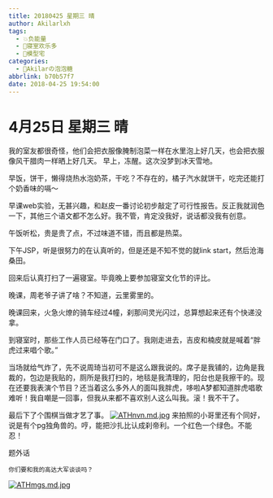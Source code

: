 ```yaml
---
title: 20180425 星期三 晴
author: Akilarlxh
tags:
  - 💥负能量
  - 🤣寝室欢乐多
  - 🧰模型宅
categories:
  - 🍬Akilarの泡泡糖
abbrlink: b70b57f7
date: 2018-04-25 19:54:00
---
```

# 4月25日 星期三 晴

我的室友都很奇怪，他们会把衣服像腌制泡菜一样在水里泡上好几天，也会把衣服像风干腊肉一样晒上好几天。
早上，冻醒。这次没梦到冰天雪地。

早饭，饼干，懒得烧热水泡奶茶，干吃？不存在的，橘子汽水就饼干，吃完还能打个奶香味的嗝～

早课web实验，无甚兴趣，和赵皮一番讨论初步敲定了可行性报告。反正我就润色一下，其他三个语文都不怎么好。我不管，肯定没我好，说话都没我有创意。

午饭听松，贵是贵了点，不过味道不错，而且都是热菜。

下午JSP，听是很努力的在认真听的，但是还是不知不觉的就link start，然后沧海桑田。

回来后认真打扫了一遍寝室。毕竟晚上要参加寝室文化节的评比。

晚课，周老爷子讲了啥？不知道，云里雾里的。

晚课回来，火急火燎的骑车经过4幢，刹那间灵光闪过，总算想起来还有个快递没拿。

到寝室时，那些工作人员已经等在门口了。我刚走进去，吉皮和楠皮就是喊着“胖虎过来唱个歌。”

当场就给气炸了，先不说周琦当初可不是这么跟我说的。席子是我铺的，边角是我裁的，包边是我贴的，厕所是我打扫的，地毯是我清理的，阳台也是我擦干的。现在还要我表演个节目？还当着这么多外人的面叫我胖虎，哆啦A梦都知道胖虎唱歌难听！我自嘲是一回事，但我从来都不喜欢别人这么叫我。滚！我不干了。

最后下了个围棋当做才艺了事。
[![ATHnvn.md.jpg](https://s2.ax1x.com/2019/04/10/ATHnvn.md.jpg)](https://imgchr.com/i/ATHnvn)
来拍照的小哥里还有个同好，说是有个pg独角兽的。哼，能把沙扎比认成刹帝利。一个红色一个绿色。不能忍！

题外话
```
你们要和我的高达大军谈谈吗？
```
[![ATHmgs.md.jpg](https://s2.ax1x.com/2019/04/10/ATHmgs.md.jpg)](https://imgchr.com/i/ATHmgs)

